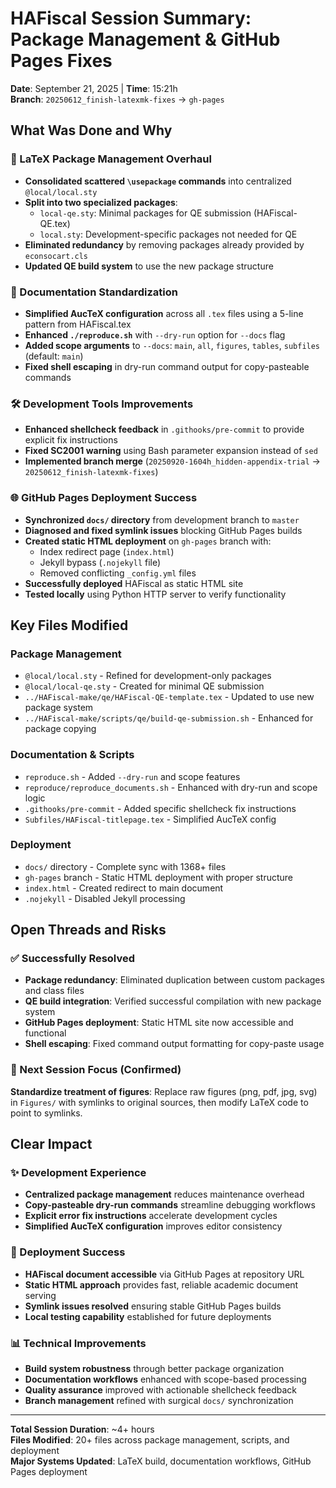 # HAFiscal Session Summary: Package Management & GitHub Pages Fixes
**Date**: September 21, 2025 | **Time**: 15:21h  
**Branch**: `20250612_finish-latexmk-fixes` → `gh-pages`

## What Was Done and Why

### 🔧 LaTeX Package Management Overhaul
- **Consolidated scattered `\usepackage` commands** into centralized `@local/local.sty`
- **Split into two specialized packages**:
  - `local-qe.sty`: Minimal packages for QE submission (HAFiscal-QE.tex)
  - `local.sty`: Development-specific packages not needed for QE
- **Eliminated redundancy** by removing packages already provided by `econsocart.cls`
- **Updated QE build system** to use the new package structure

### 📄 Documentation Standardization  
- **Simplified AucTeX configuration** across all `.tex` files using a 5-line pattern from HAFiscal.tex
- **Enhanced `./reproduce.sh`** with `--dry-run` option for `--docs` flag
- **Added scope arguments** to `--docs`: `main`, `all`, `figures`, `tables`, `subfiles` (default: `main`)
- **Fixed shell escaping** in dry-run command output for copy-pasteable commands

### 🛠️ Development Tools Improvements
- **Enhanced shellcheck feedback** in `.githooks/pre-commit` to provide explicit fix instructions
- **Fixed SC2001 warning** using Bash parameter expansion instead of `sed`
- **Implemented branch merge** (`20250920-1604h_hidden-appendix-trial` → `20250612_finish-latexmk-fixes`)

### 🌐 GitHub Pages Deployment Success
- **Synchronized `docs/` directory** from development branch to `master`
- **Diagnosed and fixed symlink issues** blocking GitHub Pages builds
- **Created static HTML deployment** on `gh-pages` branch with:
  - Index redirect page (`index.html`)
  - Jekyll bypass (`.nojekyll` file)  
  - Removed conflicting `_config.yml` files
- **Successfully deployed** HAFiscal as static HTML site
- **Tested locally** using Python HTTP server to verify functionality

## Key Files Modified

### Package Management
- `@local/local.sty` - Refined for development-only packages
- `@local/local-qe.sty` - Created for minimal QE submission
- `../HAFiscal-make/qe/HAFiscal-QE-template.tex` - Updated to use new package system
- `../HAFiscal-make/scripts/qe/build-qe-submission.sh` - Enhanced for package copying

### Documentation & Scripts
- `reproduce.sh` - Added `--dry-run` and scope features
- `reproduce/reproduce_documents.sh` - Enhanced with dry-run and scope logic
- `.githooks/pre-commit` - Added specific shellcheck fix instructions
- `Subfiles/HAFiscal-titlepage.tex` - Simplified AucTeX config

### Deployment
- `docs/` directory - Complete sync with 1368+ files
- `gh-pages` branch - Static HTML deployment with proper structure
- `index.html` - Created redirect to main document
- `.nojekyll` - Disabled Jekyll processing

## Open Threads and Risks

### ✅ Successfully Resolved
- **Package redundancy**: Eliminated duplication between custom packages and class files
- **QE build integration**: Verified successful compilation with new package system
- **GitHub Pages deployment**: Static HTML site now accessible and functional
- **Shell escaping**: Fixed command output formatting for copy-paste usage

### 🎯 Next Session Focus (Confirmed)
**Standardize treatment of figures**: Replace raw figures (png, pdf, jpg, svg) in `Figures/` with symlinks to original sources, then modify LaTeX code to point to symlinks.

## Clear Impact

### ✨ Development Experience
- **Centralized package management** reduces maintenance overhead
- **Copy-pasteable dry-run commands** streamline debugging workflows  
- **Explicit error fix instructions** accelerate development cycles
- **Simplified AucTeX configuration** improves editor consistency

### 🚀 Deployment Success
- **HAFiscal document accessible** via GitHub Pages at repository URL
- **Static HTML approach** provides fast, reliable academic document serving
- **Symlink issues resolved** ensuring stable GitHub Pages builds
- **Local testing capability** established for future deployments

### 📊 Technical Improvements
- **Build system robustness** through better package organization
- **Documentation workflows** enhanced with scope-based processing
- **Quality assurance** improved with actionable shellcheck feedback
- **Branch management** refined with surgical `docs/` synchronization

---

**Total Session Duration**: ~4+ hours  
**Files Modified**: 20+ files across package management, scripts, and deployment  
**Major Systems Updated**: LaTeX build, documentation workflows, GitHub Pages deployment 